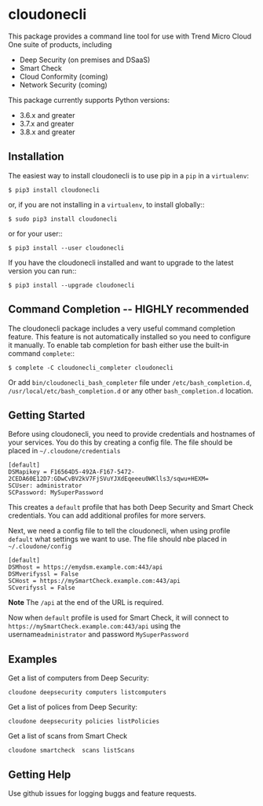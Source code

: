 # cloudonecli

This package provides a command line tool for use with Trend Micro Cloud One suite of products, including 
- Deep Security (on premises and DSaaS)
- Smart Check 
- Cloud Conformity (coming)
- Network Security (coming)

This package currently supports Python versions: 
- 3.6.x and greater
- 3.7.x and greater 
- 3.8.x and greater

 
## Installation
The easiest way to install cloudonecli is to use pip in a `pip`  in a ``virtualenv``:

    $ pip3 install cloudonecli

or, if you are not installing in a ``virtualenv``, to install globally::

    $ sudo pip3 install cloudonecli

or for your user::

    $ pip3 install --user cloudonecli

If you have the cloudonecli installed and want to upgrade to the latest version
you can run::

    $ pip3 install --upgrade cloudonecli
    
## Command Completion -- HIGHLY recommended

The cloudonecli package includes a very useful command completion feature.
This feature is not automatically installed so you need to configure it manually.
To enable tab completion for bash either use the built-in command ``complete``::

    $ complete -C cloudonecli_completer cloudonecli

Or add ``bin/cloudonecli_bash_completer`` file under ``/etc/bash_completion.d``,
``/usr/local/etc/bash_completion.d`` or any other ``bash_completion.d`` location.

## Getting Started
Before using cloudonecli, you need to provide credentials and hostnames of your services.
You do this by creating a config file. The file should be placed in `~/.cloudone/credentials`

    [default]
    DSMapikey = F16564D5-492A-F167-5472-2CEDA60E12D7:GDwCvBV2kV7FjSVuYJXdEqeeeu0WKlls3/sqwu+HEXM=
    SCUser: administrator
    SCPassword: MySuperPassword   
    
This creates a ``default`` profile that has both Deep Security and Smart Check credentials. You can add additional 
profiles for more servers. 

 Next, we need a config file to tell the cloudonecli, when using profile `default` what settings we want to use. 
 The file should nbe placed in `~/.cloudone/config`    
 
    [default]
    DSMhost = https://emydsm.example.com:443/api
    DSMverifyssl = False
    SCHost = https://mySmartCheck.example.com:443/api
    SCverifyssl = False

**Note** The `/api` at the end of the URL is required. 

Now when `default` profile is used for Smart Check, it will connect to `https://mySmartCheck.example.com:443/api` using the username`administrator` and password `MySuperPassword`


## Examples 

Get a list of computers from Deep Security: 

   `cloudone deepsecurity computers listcomputers`

Get a list of polices from Deep Security: 

    cloudone deepsecurity policies listPolicies
    
Get a list of scans from Smart Check 

    cloudone smartcheck  scans listScans
 
 
 ## Getting Help
 Use github issues for logging buggs and feature requests. 
 
 
 